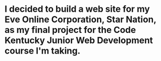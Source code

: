 # I decided to build a web site for my Eve Online Corporation, Star Nation, as my final project for the Code Kentucky Junior Web Development course I'm taking.

